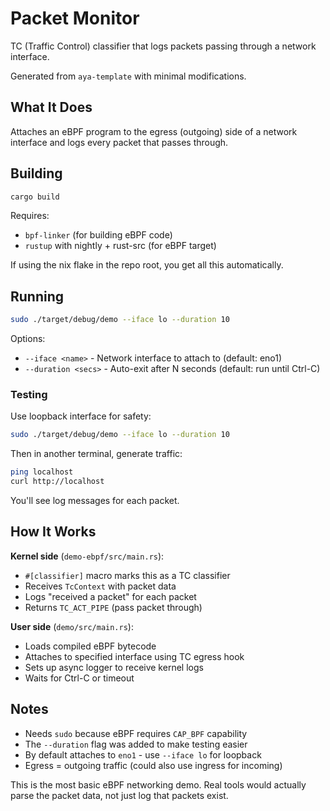 # Packet Monitor

TC (Traffic Control) classifier that logs packets passing through a network interface.

Generated from `aya-template` with minimal modifications.

## What It Does

Attaches an eBPF program to the egress (outgoing) side of a network interface and logs every packet that passes through.

## Building

```bash
cargo build
```

Requires:
- `bpf-linker` (for building eBPF code)
- `rustup` with nightly + rust-src (for eBPF target)

If using the nix flake in the repo root, you get all this automatically.

## Running

```bash
sudo ./target/debug/demo --iface lo --duration 10
```

Options:
- `--iface <name>` - Network interface to attach to (default: eno1)
- `--duration <secs>` - Auto-exit after N seconds (default: run until Ctrl-C)

### Testing

Use loopback interface for safety:
```bash
sudo ./target/debug/demo --iface lo --duration 10
```

Then in another terminal, generate traffic:
```bash
ping localhost
curl http://localhost
```

You'll see log messages for each packet.

## How It Works

**Kernel side** (`demo-ebpf/src/main.rs`):
- `#[classifier]` macro marks this as a TC classifier
- Receives `TcContext` with packet data
- Logs "received a packet" for each packet
- Returns `TC_ACT_PIPE` (pass packet through)

**User side** (`demo/src/main.rs`):
- Loads compiled eBPF bytecode
- Attaches to specified interface using TC egress hook
- Sets up async logger to receive kernel logs
- Waits for Ctrl-C or timeout

## Notes

- Needs `sudo` because eBPF requires `CAP_BPF` capability
- The `--duration` flag was added to make testing easier
- By default attaches to `eno1` - use `--iface lo` for loopback
- Egress = outgoing traffic (could also use ingress for incoming)

This is the most basic eBPF networking demo. Real tools would actually parse the packet data, not just log that packets exist.
